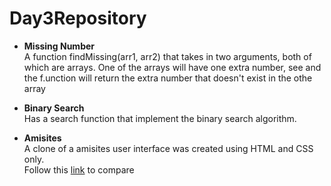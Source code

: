 # Day3Repository

* <b>Missing Number</b><br>
A function findMissing(arr1, arr2) that takes in two arguments, both of which are arrays. One of the arrays will have one extra number, see and the f.unction will return the extra number that doesn't exist in the othe array

* <b>Binary Search</b><br>
Has a search function that implement the binary search algorithm.

* <b> Amisites </b><br>
A clone of a amisites user interface was created using HTML and CSS only.<br>
Follow this [link](http://amisites.com/ "Amisites") to compare 
